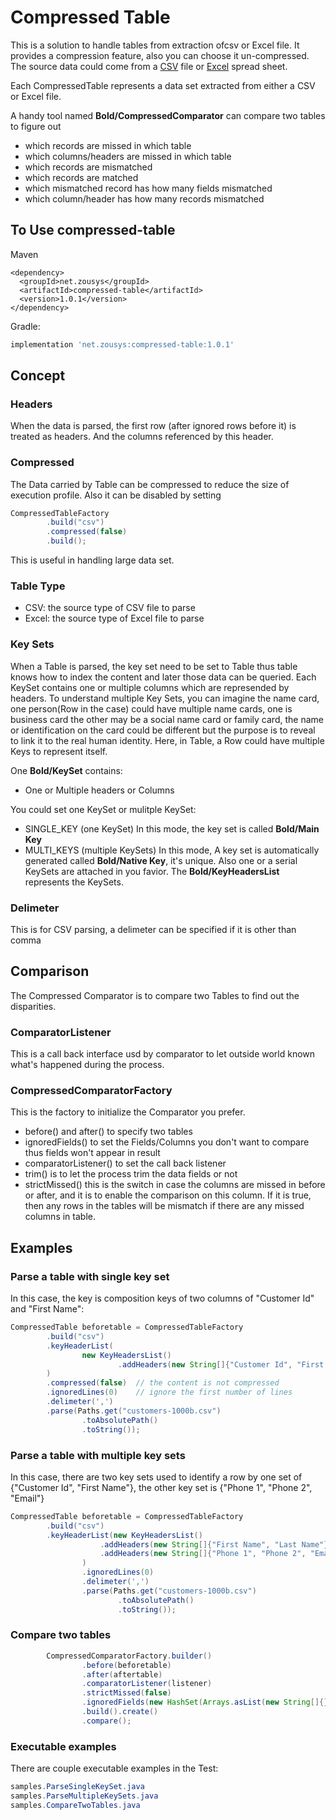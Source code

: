 # Compressed Table

This is a solution to handle tables from extraction ofcsv or Excel file. It provides a compression feature, also you can choose it un-compressed. The source data could come from a [CSV](https://en.wikipedia.org/wiki/Comma-separated_values#:~:text=Comma%2Dseparated%20values%20(CSV),typically%20represents%20one%20data%20record) file or [Excel](https://en.wikipedia.org/wiki/Microsoft_Excel) spread sheet.

Each CompressedTable represents a data set extracted from either a CSV or Excel file.

A handy tool named **Bold/CompressedComparator** can compare two tables to figure out 
* which records are missed in which table
* which columns/headers are missed in which table
* which records are mismatched
* which records are matched
* which mismatched record has how many fields mismatched
* which column/header has how many records mismatched

## To Use compressed-table
Maven
```maven
<dependency>
  <groupId>net.zousys</groupId>
  <artifactId>compressed-table</artifactId>
  <version>1.0.1</version>
</dependency>
```
Gradle:
```gradle
implementation 'net.zousys:compressed-table:1.0.1'
```

## Concept 

### Headers
When the data is parsed, the first row (after ignored rows before it) is treated as headers. And the columns referenced by this header. 

### Compressed 
The Data carried by Table can be compressed to reduce the size of execution profile. Also it can be disabled by setting 
```java
CompressedTableFactory
        .build("csv")
        .compressed(false)
        .build();
```
This is useful in handling large data set.

### Table Type
* CSV: the source type of CSV file to parse
* Excel: the source type of Excel file to parse

### Key Sets
When a Table is parsed, the key set need to be set to Table thus table knows how to index the content and later those data can be queried. Each KeySet contains one or multiple columns which are represended by headers. 
To understand multiple Key Sets, you can imagine the name card, one person(Row in the case) could have multiple name cards, one is business card the other may be a social name card or family card, the name or identification on the card could be different but the purpose is to reveal to link it to the real human identity.
Here, in Table, a Row could have multiple Keys to represent itself.

One **Bold/KeySet** contains:
* One or Multiple headers or Columns

You could set one KeySet or mulitple KeySet:
* SINGLE_KEY (one KeySet)
  In this mode, the key set is called **Bold/Main Key**
* MULTI_KEYS (multiple KeySets)
  In this mode, A key set is automatically generated called **Bold/Native Key**, it's unique. Also one or a serial KeySets are attached in you favior.
The **Bold/KeyHeadersList** represents the KeySets.

### Delimeter
This is for CSV parsing, a delimeter can be specified if it is other than comma

## Comparison
The Compressed Comparator is to compare two Tables to find out the disparities.

### ComparatorListener
This is a call back interface usd by comparator to let outside world known what's happened during the process.

### CompressedComparatorFactory
This is the factory to initialize the Comparator you prefer. 
* before() and after() to specify two tables
* ignoredFields() to set the Fields/Columns you don't want to compare thus fields won't appear in result
* comparatorListener() to set the call back listener
* trim() is to let the process trim the data fields or not
* strictMissed() this is the switch in case the columns are missed in before or after, and it is to enable the comparison on this column. If it is true, then any rows in the tables will be mismatch if there are any missed columns in table.

## Examples

### Parse a table with single key set
In this case, the key is composition keys of two columns of "Customer Id" and "First Name":
```java
CompressedTable beforetable = CompressedTableFactory
        .build("csv")
        .keyHeaderList(
                new KeyHeadersList()
                        .addHeaders(new String[]{"Customer Id", "First Name"})
        )
        .compressed(false)  // the content is not compressed
        .ignoredLines(0)    // ignore the first number of lines
        .delimeter(',')
        .parse(Paths.get("customers-1000b.csv")
                .toAbsolutePath()
                .toString());
```

### Parse a table with multiple key sets
In this case, there are two key sets used to identify a row by one set of {"Customer Id", "First Name"}, the other key set is {"Phone 1", "Phone 2", "Email"}
```java
CompressedTable beforetable = CompressedTableFactory
        .build("csv")
        .keyHeaderList(new KeyHeadersList()
                    .addHeaders(new String[]{"First Name", "Last Name"})
                    .addHeaders(new String[]{"Phone 1", "Phone 2", "Email"})
                )
                .ignoredLines(0)
                .delimeter(',')
                .parse(Paths.get("customers-1000b.csv")
                        .toAbsolutePath()
                        .toString());
```

### Compare two tables

```java
        CompressedComparatorFactory.builder()
                .before(beforetable)
                .after(aftertable)
                .comparatorListener(listener)
                .strictMissed(false)
                .ignoredFields(new HashSet(Arrays.asList(new String[]{})))
                .build().create()
                .compare();
```

### Executable examples 
There are couple executable examples in the Test:
```java
samples.ParseSingleKeySet.java
samples.ParseMultipleKeySets.java
samples.CompareTwoTables.java
```

